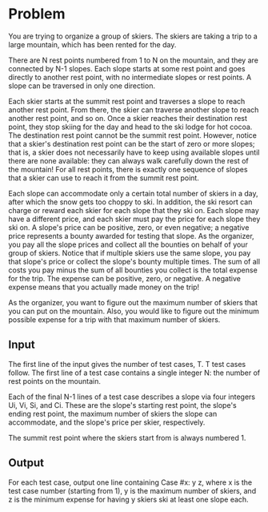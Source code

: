 # Problem

You are trying to organize a group of skiers. The skiers are taking a trip to a large mountain, which has been rented for the day.

There are N rest points numbered from 1 to N on the mountain, and they are connected by N-1 slopes. Each slope starts at some rest point and goes directly to another rest point, with no intermediate slopes or rest points. A slope can be traversed in only one direction.

Each skier starts at the summit rest point and traverses a slope to reach another rest point. From there, the skier can traverse another slope to reach another rest point, and so on. Once a skier reaches their destination rest point, they stop skiing for the day and head to the ski lodge for hot cocoa. The destination rest point cannot be the summit rest point. However, notice that a skier's destination rest point can be the start of zero or more slopes; that is, a skier does not necessarily have to keep using available slopes until there are none available: they can always walk carefully down the rest of the mountain! For all rest points, there is exactly one sequence of slopes that a skier can use to reach it from the summit rest point.

Each slope can accommodate only a certain total number of skiers in a day, after which the snow gets too choppy to ski. In addition, the ski resort can charge or reward each skier for each slope that they ski on. Each slope may have a different price, and each skier must pay the price for each slope they ski on. A slope's price can be positive, zero, or even negative; a negative price represents a bounty awarded for testing that slope. As the organizer, you pay all the slope prices and collect all the bounties on behalf of your group of skiers. Notice that if multiple skiers use the same slope, you pay that slope's price or collect the slope's bounty multiple times. The sum of all costs you pay minus the sum of all bounties you collect is the total expense for the trip. The expense can be positive, zero, or negative. A negative expense means that you actually made money on the trip!

As the organizer, you want to figure out the maximum number of skiers that you can put on the mountain. Also, you would like to figure out the minimum possible expense for a trip with that maximum number of skiers.

## Input

The first line of the input gives the number of test cases, T. T test cases follow. The first line of a test case contains a single integer N: the number of rest points on the mountain.

Each of the final N-1 lines of a test case describes a slope via four integers Ui, Vi, Si, and Ci. These are the slope's starting rest point, the slope's ending rest point, the maximum number of skiers the slope can accommodate, and the slope's price per skier, respectively.

The summit rest point where the skiers start from is always numbered 1.

## Output

For each test case, output one line containing Case #x: y z, where x is the test case number (starting from 1), y is the maximum number of skiers, and z is the minimum expense for having y skiers ski at least one slope each.
